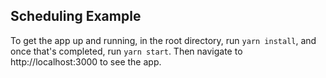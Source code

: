 ## Scheduling Example

To get the app up and running, in the root directory, run `yarn install`, and once that's completed, run `yarn start`. Then navigate to http://localhost:3000 to see the app.
